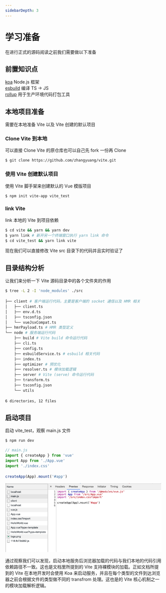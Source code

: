 ```yaml
---
sidebarDepth: 3
---
```


# 学习准备

在进行正式的源码阅读之前我们需要做以下准备

## 前置知识点

[koa](https://koa.bootcss.com/) Node.js 框架  
[esbuild](http://docs.breword.com/evanw-esbuild/#documentation-anchor) 编译 TS -> JS  
[rollup](https://www.rollupjs.com/) 用于生产环境代码打包工具  

## 本地项目准备

需要在本地准备 Vite 以及 Vite   创建的默认项目

### Clone Vite 到本地

可以直接 Clone Vite 的原仓库也可以自己先 fork 一份再 Clone

```bash
$ git clone https://github.com/zhangyuang/vite.git
```

### 使用 Vite 创建默认项目

使用 Vite 脚手架来创建默认的 Vue 模版项目

```bash
$ npm init vite-app vite_test
```

### link Vite

link 本地的 Vite 到项目依赖

```bash
$ cd vite && yarn && yarn dev
$ yarn link # 新开另一个终端窗口执行 yarn link 命令
$ cd vite_test && yarn link vite
```

现在我们可以直接修改 Vite src 目录下的代码并且实时验证了

## 目录结构分析

让我们来分析一下 Vite 源码目录中的各个文件夹的作用

```bash
$ tree -L 2 -I 'node_modules' ./src

├── client # 客户端运行代码，主要是客户端的 socket 通信以及 HMR 相关
│   ├── client.ts
│   ├── env.d.ts
│   ├── tsconfig.json
│   └── vueJsxCompat.ts
├── hmrPayload.ts # HMR 类型定义
└── node # 服务端运行代码
    ├── build # Vite build 命令运行代码
    ├── cli.ts
    ├── config.ts
    ├── esbuildService.ts # esbuild 相关代码
    ├── index.ts
    ├── optimizer # 预优化
    ├── resolver.ts # 模块加载逻辑
    ├── server # Vite (serve) 命令运行代码
    ├── transform.ts
    ├── tsconfig.json
    └── utils

6 directories, 12 files
```

## 启动项目

启动 vite_test，观察 main.js 文件

```bash
$ npm run dev
```

```js
// main.js
import { createApp } from 'vue'
import App from './App.vue'
import './index.css'

createApp(App).mount('#app')
```
![](../images/network.png)


通过观察我们可以发现，启动本地服务后浏览器加载的代码与我们本地的代码引用依赖路径不一致。这也是文档里所提到的 Vite 支持裸模块的加载。正如文档所提到的 Vite 在本地开发时会使用 Koa 来启动服务，并且在每个类型的文件到达浏览器之前会根据文件的类型做不同的 transfrom 处理。这也是的 Vite 核心机制之一的模块加载解析逻辑。